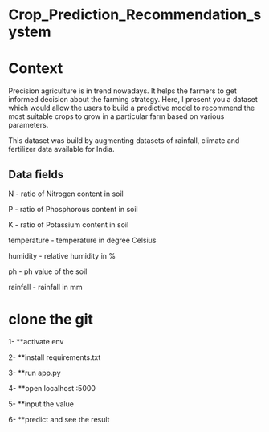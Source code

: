 # Crop_Prediction_Recommendation_system

# Context
Precision agriculture is in trend nowadays.
It helps the farmers to get informed decision about the farming strategy. Here, 
I present you a dataset which would allow the users to build a predictive model to recommend the most suitable crops to grow in a particular farm based on various parameters.

This dataset was build by augmenting datasets of rainfall, climate and fertilizer data available for India.

## Data fields
N - ratio of Nitrogen content in soil

P - ratio of Phosphorous content in soil

K - ratio of Potassium content in soil

temperature - temperature in degree Celsius

humidity - relative humidity in %

ph - ph value of the soil

rainfall - rainfall in mm


# clone the git 
1- **activate env

2- **install requirements.txt

3- **run app.py 

4- **open localhost :5000

5- **input the value

6- **predict and see the result
